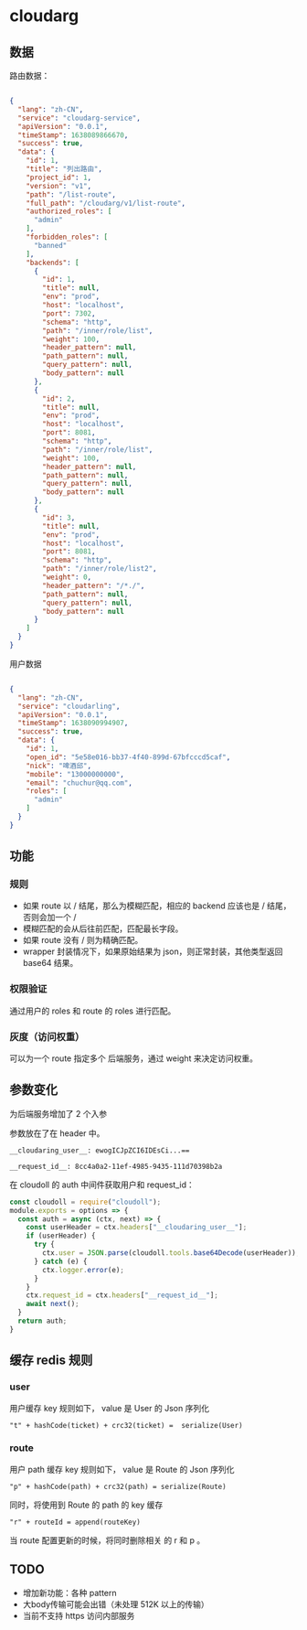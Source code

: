 # cloudarg

## 数据

路由数据：

```json

{
  "lang": "zh-CN",
  "service": "cloudarg-service",
  "apiVersion": "0.0.1",
  "timeStamp": 1638089866670,
  "success": true,
  "data": {
    "id": 1,
    "title": "列出路由",
    "project_id": 1,
    "version": "v1",
    "path": "/list-route",
    "full_path": "/cloudarg/v1/list-route",
    "authorized_roles": [
      "admin"
    ],
    "forbidden_roles": [
      "banned"
    ],
    "backends": [
      {
        "id": 1,
        "title": null,
        "env": "prod",
        "host": "localhost",
        "port": 7302,
        "schema": "http",
        "path": "/inner/role/list",
        "weight": 100,
        "header_pattern": null,
        "path_pattern": null,
        "query_pattern": null,
        "body_pattern": null
      },
      {
        "id": 2,
        "title": null,
        "env": "prod",
        "host": "localhost",
        "port": 8081,
        "schema": "http",
        "path": "/inner/role/list",
        "weight": 100,
        "header_pattern": null,
        "path_pattern": null,
        "query_pattern": null,
        "body_pattern": null
      },
      {
        "id": 3,
        "title": null,
        "env": "prod",
        "host": "localhost",
        "port": 8081,
        "schema": "http",
        "path": "/inner/role/list2",
        "weight": 0,
        "header_pattern": "/*./",
        "path_pattern": null,
        "query_pattern": null,
        "body_pattern": null
      }
    ]
  }
}
```

用户数据

```json

{
  "lang": "zh-CN",
  "service": "cloudarling",
  "apiVersion": "0.0.1",
  "timeStamp": 1638090994907,
  "success": true,
  "data": {
    "id": 1,
    "open_id": "5e58e016-bb37-4f40-899d-67bfcccd5caf",
    "nick": "啤酒邱",
    "mobile": "13000000000",
    "email": "chuchur@qq.com",
    "roles": [
      "admin"
    ]
  }
}

```
## 功能

### 规则

- 如果 route 以 / 结尾，那么为模糊匹配，相应的 backend 应该也是 / 结尾，否则会加一个 /
- 模糊匹配的会从后往前匹配，匹配最长字段。
- 如果 route 没有 / 则为精确匹配。
- wrapper 封装情况下，如果原始结果为 json，则正常封装，其他类型返回 base64 结果。


### 权限验证

通过用户的 roles 和 route 的 roles 进行匹配。

### 灰度（访问权重）

可以为一个 route 指定多个 后端服务，通过 weight 来决定访问权重。

## 参数变化

为后端服务增加了 2 个入参

参数放在了在 header 中。

```
__cloudaring_user__: ewogICJpZCI6IDEsCi...==

__request_id__: 8cc4a0a2-11ef-4985-9435-111d70398b2a
```

在 cloudoll 的 auth 中间件获取用户和 request_id：

```js
const cloudoll = require("cloudoll");
module.exports = options => {
  const auth = async (ctx, next) => {
    const userHeader = ctx.headers["__cloudaring_user__"];
    if (userHeader) {
      try {
        ctx.user = JSON.parse(cloudoll.tools.base64Decode(userHeader));
      } catch (e) {
        ctx.logger.error(e);
      }
    }
    ctx.request_id = ctx.headers["__request_id__"];
    await next();
  }
  return auth;
}
```

## 缓存 redis 规则

### user

用户缓存 key 规则如下， value 是 User 的 Json 序列化

```
"t" + hashCode(ticket) + crc32(ticket) =  serialize(User)
```


### route

用户 path 缓存 key 规则如下， value 是 Route 的 Json 序列化

```
"p" + hashCode(path) + crc32(path) = serialize(Route)
```

同时，将使用到 Route 的 path 的 key 缓存

```
"r" + routeId = append(routeKey)
```

当 route 配置更新的时候，将同时删除相关 的 r 和 p 。




## TODO

- 增加新功能：各种 pattern
- 大body传输可能会出错（未处理 512K 以上的传输）
- 当前不支持 https 访问内部服务